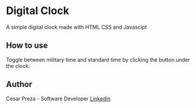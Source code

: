 # Digital Clock

A simple digital clock made with HTML CSS and Javascipt

## How to use

Toggle between military time and standard time by clicking the button under the clock.

## Author

Cesar Preza - Software Developer [LinkedIn](https://www.linkedin.com/in/cesar-preza-72675278?original_referer=https%3A%2F%2Fwww.google.com%2F)